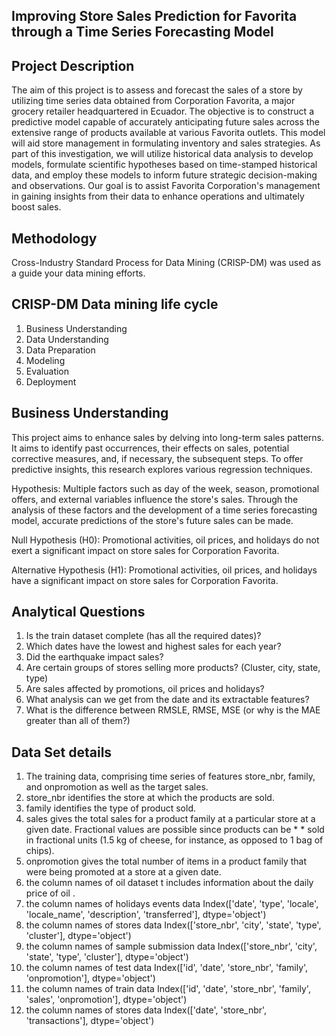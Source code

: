## Improving Store Sales Prediction for Favorita through a Time Series Forecasting Model

## Project Description 
The aim of this project is to assess and forecast the sales of a store by utilizing time series data obtained from Corporation Favorita, a major grocery retailer headquartered in Ecuador. The objective is to construct a predictive model capable of accurately anticipating future sales across the extensive range of products available at various Favorita outlets. This model will aid store management in formulating inventory and sales strategies. As part of this investigation, we will utilize historical data analysis to develop models, formulate scientific hypotheses based on time-stamped historical data, and employ these models to inform future strategic decision-making and observations. Our goal is to assist Favorita Corporation's management in gaining insights from their data to enhance operations and ultimately boost sales.

## Methodology
Cross-Industry Standard Process for Data Mining (CRISP-DM) was used as a guide your data mining efforts.

## CRISP-DM Data mining life cycle
1. Business Understanding
2. Data Understanding
3. Data Preparation
4. Modeling
5. Evaluation
6. Deployment


## Business Understanding
This project aims to enhance sales by delving into long-term sales patterns. It aims to identify past occurrences, their effects on sales, potential corrective measures, and, if necessary, the subsequent steps. To offer predictive insights, this research explores various regression techniques.

Hypothesis: Multiple factors such as day of the week, season, promotional offers, and external variables influence the store's sales. Through the analysis of these factors and the development of a time series forecasting model, accurate predictions of the store's future sales can be made.

Null Hypothesis (H0): Promotional activities, oil prices, and holidays do not exert a significant impact on store sales for Corporation Favorita.

Alternative Hypothesis (H1): Promotional activities, oil prices, and holidays have a significant impact on store sales for Corporation Favorita.

## Analytical Questions
1. Is the train dataset complete (has all the required dates)?
2. Which dates have the lowest and highest sales for each year?
3. Did the earthquake impact sales?
4. Are certain groups of stores selling more products? (Cluster, city, state, type)
5. Are sales affected by promotions, oil prices and holidays?
6. What analysis can we get from the date and its extractable features?
7. What is the difference between RMSLE, RMSE, MSE (or why is the MAE greater than all of them?)

## Data Set details
1. The training data, comprising time series of features store_nbr, family, and onpromotion as well as the target sales.
2. store_nbr identifies the store at which the products are sold.
3. family identifies the type of product sold.
4. sales gives the total sales for a product family at a particular store at a given date. Fractional values are possible since products can be * * sold in fractional units (1.5 kg of cheese, for instance, as opposed to 1 bag of chips).
5. onpromotion gives the total number of items in a product family that were being promoted at a store at a given date.
6. the column names of oil dataset t includes information about the daily price of oil .
7. the column names of holidays events data Index(['date', 'type', 'locale', 'locale_name', 'description', 'transferred'], dtype='object')
8. the column names of stores data Index(['store_nbr', 'city', 'state', 'type', 'cluster'], dtype='object')
9. the column names of sample submission data Index(['store_nbr', 'city', 'state', 'type', 'cluster'], dtype='object')
10. the column names of test data Index(['id', 'date', 'store_nbr', 'family', 'onpromotion'], dtype='object')
11. the column names of train data Index(['id', 'date', 'store_nbr', 'family', 'sales', 'onpromotion'], dtype='object')
12. the column names of stores data Index(['date', 'store_nbr', 'transactions'], dtype='object')